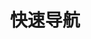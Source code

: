 ---
home: true
title: 快速导航
heroImage: /logo.svg
heroText: 分类
tagline: 快速导航。测试
actions:

- text: 博客主页 🏠
  link: /
  type: default

- text: 笔记
  link: /java/java
  type: primary

- text: 关于作者
  link: /about-the-author/about-the-author
  type: primary

- text: 文章中心
  link: /article/
  type: primary

- text: 网站历史
  link: /history/history
  type: primary

features:

- title: Java
  icon: java
  details: 面向对象基础、数组、OOP核心、容器、IO、异常、servlet、日志、23设计模式、异步、分布式服务、JVM、swagger、OSS服务等。
  link: /java/java

- title: 数据库
  icon: mysql
  details: MySQL、Oracle、Redis
  link: /database/database

- title: 前端
  icon: html
  details: 前端知识、vue框架、react框架
  link: /web/web

- title: 中间件
  icon: tool
  details: ES检索服务、nginx、MQ
  link: /middleware/middleware

- title: Linux
  icon: linux
  details: Linux知识、ansible管理工具、jenkins自动部署
  link: /linux/linux

- title: kubernetes集群管理
  icon: linux
  details: k8s集群管理、自动化部署CI|CD
  link: /k8s/k8s

- title: 开发工具
  icon: tool
  details: 常用开发管理工具idea|eclipse、数据库管理工具、Git知识、Docker知识
  link: /tools/tools

---